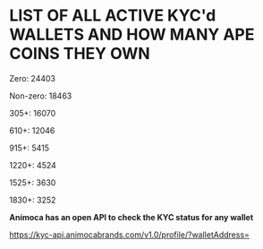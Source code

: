 # LIST OF ALL ACTIVE KYC'd WALLETS AND HOW MANY APE COINS THEY OWN

Zero: 24403

Non-zero: 18463

305+: 16070

610+: 12046

915+: 5415

1220+: 4524

1525+: 3630

1830+: 3252

**Animoca has an open API to check the KYC status for any wallet**

https://kyc-api.animocabrands.com/v1.0/profile/?walletAddress=